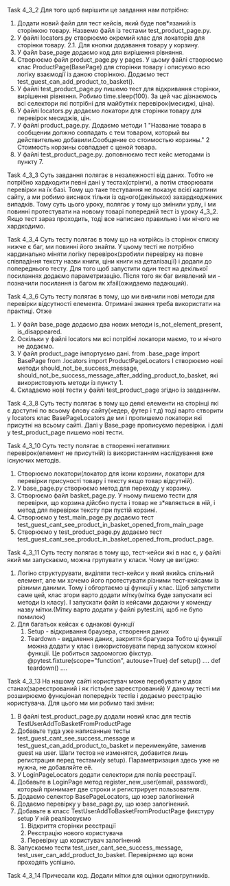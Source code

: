 ﻿Task 4_3_2 
Для того щоб вирішити це завдання нам потрібно:
1. Додати новий файл для тест кейсів, який буде пов*язаний із сторінкою товару. Назвемо файл із тестами test_product_page.py.
2. У файлі locators.py створюємо окремий клас для локаторів для сторінки товару.
   2.1. Для кнопки додавання товару у корзину.
3. У файл base_page додаємо код для вирішення рівняння.
4. Створюємо файл product_page.py у pages. У цьому файлі створюємо клас ProductPage(BasePage) для сторінки товару
   і описуємо всю логіку взаємодії із даною сторінкою. Додаємо тест test_guest_can_add_product_to_basket().
5. У файлі test_product_page.py пишемо тест для відкривання сторінки, вирішення рівняння. Робимо time.sleep(100). За цей час дізнаємось 
   всі селектори які потрібні для майбутніх перевірок(месиджі, ціна).
6. У файлі locators.py додаємо локатори для сторінки товару для перевірок месиджів, цін.
7. У файлі product_page.py. Додаємо методи
      1 "Название товара в сообщении должно совпадать с тем товаром, который вы действительно добавили.Сообщение со стоимостью корзины."
      2 Стоимость корзины совпадает с ценой товара.
8. У файлі test_product_page.py. доповнюємо тест кейс методами із пункту 7.

Task 4_3_3
Суть завдання полягає в незалежності від даних. Тобто не потрібно хардкодити певні дані у тестах(стрінги), а потім створювати перевірки на їх базі.
Тому що таке тестування не показує всієї картини сайту, а ми робимо виснвок тільки із одного(декількох) захардкоджених випадків.
Тому суть цього уроку, полягає у тому що змінили урлу, і ми повинні протестувати на новому товарі попередній тест із уроку 4_3_2. Якщо тест зараз 
проходить, тоді все написано правильно і ми нічого не хардкодимо.

Task 4_3_4
Суть тесту полягає в тому що на котрійсь із сторінок списку нижче є баг, ми повинні його знайти.
У цьому тесті не потрібно кардинально міняти логіку перевірок(зробили перевірку на повне співпадіння тексту назви книги, 
ціни книги на деталізації) і додали до попереднього тесту. 
Для того щоб запустити один тест на декілької посиланнях додаємо параметризацію.
Після того як баг виявлений ми - позначили посилання із багом як xfail(ожидаемо падающий).

Task 4_3_6
Суть тесту полягає в тому, що ми вивчили нові методи для перевірки відсутності елемента. Отримані знання треба використати на практиці.
Отже 
1. У файл base_page додаємо два нових методи is_not_element_present, is_disappeared. 
2. Оскільки у файлі locators ми всі потрібні локатори маємо, то и нічого не додаємо.
3. У файл product_page імпортуємо дані. 
	from .base_page import BasePage
	from .locators import ProductPageLocators
   І створюємо нові методи should_not_be_success_message, should_not_be_success_message_after_adding_product_to_basket, які використовують 
   методи із пункту 1.
4. Складаємо нові тести у файлі test_product_page згідно із завданням.


Task 4_3_8
Суть тесту полягає в тому що деякі елементи на сторінці які є доступні по всьому флову сайту(хедер, футер і т.д) тоді
варто створити у locators клас BasePageLocators де ми і пропишемо локатори які присутні на всьому сайті. Далі у Base_page
прописуємо перевірки. і далі у test_product_page пишемо нові тести. 

Task 4_3_10
Суть тесту полягає в створенні негативних перевірок(елемент не присутній) із використанням наслідування вже існуючих методів.
1. Створюємо локатори(локатор для ікони корзини, локатори для перевірки присуності товару і тексту якщо товар відсутній).
2. У base_page.py створюємо метод для переходу у корзину.
3. Створюємо файл basket_page.py. У ньому пишемо тести для перевірки, що корзина дійсбно пуста і товар не з*являється
   в  ній, і метод для перевірки тексту при пустій корзині.
4. Створюємо у test_main_page.py додаємо тест test_guest_cant_see_product_in_basket_opened_from_main_page
5. Створюємо у test_product_page.py додаємо тест test_guest_cant_see_product_in_basket_opened_from_product_page.


Task 4_3_11
Суть тесту полягає в тому що, тест-кейси які в нас є, у файлі який ми запускаємо, можна групувати у класи.
Чому це вигідно:
1. Логіно структурувати, виділяти тест-кейси у який якийсь спільний елемент, але ми хочемо його протестувати
   різними тест-кейсами із різними даними. Тому і обгортаємо ці функції у клас. Щоб запустити саме цей, клас
   згори варто додати мітку(мітка буде запускати всі методи із класу). І запускати файл із кейсами додаючи у коменду
   назву мітки.(Мітку варто додати у файлі pytest.ini, щоб не було помилок)
2. Для багатьох кейсах є однакові функції
   1. Setup - відкривання браузера, створення даних
   2. Teardown - видалення даних, закриття брагузера 
Тобто ці функції можна додати у клас і використовувати перед запуском кожної функції. Це робиться задоомогою фікстур.
     @pytest.fixture(scope="function", autouse=True)
     def setup()
	....
     def teardown()
        ....

Task 4_3_13
На нашому сайті користувач може перебувати у двох станах(зареєстрований і як гість(не зареєстрований)
У даному тесті ми розширюємо функціонал попередніх тестів і додаємо реєстрацію користувача.
Для цього ми ми робимо такі зміни:
  1. В файлі test_product_page.py додали новий клас для тестів TestUserAddToBasketFromProductPage
  2. Добавьте туда уже написанные тесты test_guest_cant_see_success_message и test_guest_can_add_product_to_basket 
    и переименуйте, заменив guest на user. Шаги тестов не изменятся, добавится лишь регистрация перед тестами(у setup).
    Параметризация здесь уже не нужна, не добавляйте её. 
  3. У LoginPageLocators додати селектори для полів реєстрації.
  4. Добавьте в LoginPage метод register_new_user(email, password), который принимает две строки и регистрирует
     пользователя.
  5. Додаємо селектор BasePageLocators, що юзер залогінений
  6. Додаємо перевірку у base_page.py, що юзер залогінений.
  7. Добавьте в класс TestUserAddToBasketFromProductPage фикстуру setup
     У ній реалізовуємо 
     1. Відкриття сторінки реєстрації 
     2. Реєстрацію нового користувача 
     3. Перевірку що користувач залогінений 
  8. Запускаємо тести test_user_cant_see_success_message, test_user_can_add_product_to_basket. Перевіряємо що вони 
     проходять успішно.

Task 4_3_14
Причесали код. Додали мітки для оцінки одногрупників.
   
